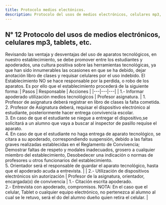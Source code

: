 ```yaml
---
title: Protocolo medios electónicos.
description: Protocolo del usos de medios electrónicos, celulares mp3, tablets, etc.
---
```

## N° 12 Protocolo del usos de medios electrónicos, celulares mp3, tablets, etc.  
Revisando las ventaja y desventajas del uso de aparatos tecnológicos, en nuestro establecimiento, se debe promover entre los estudiantes y apoderados, una cultura positiva sobre las herramientas tecnológicas, ya que han sido innumerables las ocasiones en que se ha debido, dejar anotación libro de clases y requisar celulares por el uso indebido. El Establecimiento NO se hace responsable por la perdida, o robo de los aparatos. Es por ello que el establecimiento procederá de la siguiente forma:
| Pasos | Responsable | Acciones |
|---|---|---|
| 1.- Informar apoderado utilización medios tecnológicos | Profesor asignatura. | 1. Profesor de asignatura deberá registrar en libro de clases la falta cometida.<br>2. Profesor de Asignatura deberá, requisar el dispositivo electrónico al estudiante, posteriormente hacer entrega convivencia escolar.<br>3. En caso de que el estudiante se niegue a entregar el dispositivo,se solicitará a un alumno que vaya a buscar al inspector de pasillo requise el aparato. <br>4. En caso de que el estudiante no haga entrega de aparato tecnológico, se citara a su apoderado, correspondiendo suspensión, debido a las faltas graves realizadas establecidas en el Reglamento de Convivencia; Demostrar faltas de respeto y modales inadecuados, grosero a cualquier miembro del establecimiento, Desobedecer una indicación o normas de profesores u otros funcionarios del establecimiento.<br>5. Orientador será el responsable de guardar el aparato tecnológico, hasta que el apoderado acuda a entrevista. |
| 2.- Utilización de dispositivos electrónicos sin autorización | Profesor de la asignatura, orientador, encargada(o) de convivencia | 1.- Citación escrita apoderado. <br>2.- Entrevista con apoderado, compromisos. NOTA: En el caso que el celular, Tablet o cualquier equipo electrónico, no pertenezca al alumno al cual se le retuvo, será el do del alumno dueño quien retira el celular. |